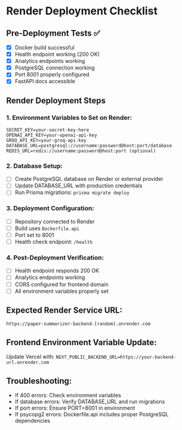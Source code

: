 # Render Deployment Checklist

## Pre-Deployment Tests ✅
- [x] Docker build successful
- [x] Health endpoint working (200 OK)
- [x] Analytics endpoints working
- [x] PostgreSQL connection working
- [x] Port 8001 properly configured
- [x] FastAPI docs accessible

## Render Deployment Steps

### 1. Environment Variables to Set on Render:
```
SECRET_KEY=your-secret-key-here
OPENAI_API_KEY=your-openai-api-key
GROQ_API_KEY=your-groq-api-key
DATABASE_URL=postgresql://username:password@host:port/database
REDIS_URL=redis://username:password@host:port (optional)
```

### 2. Database Setup:
- [ ] Create PostgreSQL database on Render or external provider
- [ ] Update DATABASE_URL with production credentials
- [ ] Run Prisma migrations: `prisma migrate deploy`

### 3. Deployment Configuration:
- [ ] Repository connected to Render
- [ ] Build uses `Dockerfile.api`
- [ ] Port set to 8001
- [ ] Health check endpoint: `/health`

### 4. Post-Deployment Verification:
- [ ] Health endpoint responds 200 OK
- [ ] Analytics endpoints working
- [ ] CORS configured for frontend domain
- [ ] All environment variables properly set

## Expected Render Service URL:
`https://paper-summarizer-backend-[random].onrender.com`

## Frontend Environment Variable Update:
Update Vercel with: `NEXT_PUBLIC_BACKEND_URL=https://your-backend-url.onrender.com`

## Troubleshooting:
- If 400 errors: Check environment variables
- If database errors: Verify DATABASE_URL and run migrations
- If port errors: Ensure PORT=8001 in environment
- If psycopg2 errors: Dockerfile.api includes proper PostgreSQL dependencies

